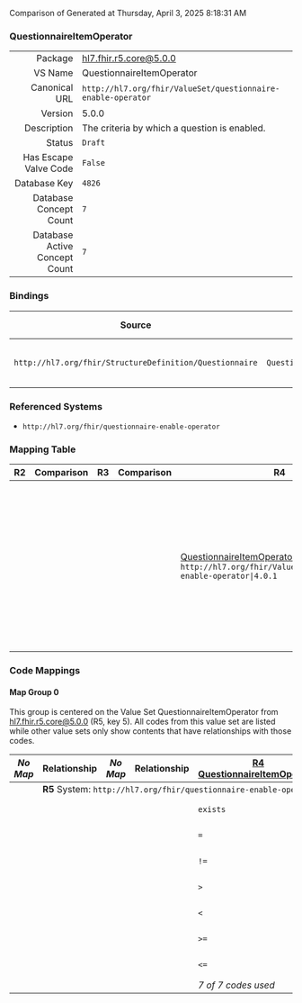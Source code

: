 Comparison of 
Generated at Thursday, April 3, 2025 8:18:31 AM

### QuestionnaireItemOperator

|      |     |
| ---: | --- |
| Package | hl7.fhir.r5.core@5.0.0 |
| VS Name | QuestionnaireItemOperator |
| Canonical URL | `http://hl7.org/fhir/ValueSet/questionnaire-enable-operator` |
| Version | 5.0.0 |
| Description | The criteria by which a question is enabled. |
| Status | `Draft` |
| Has Escape Valve Code | `False` |
| Database Key | `4826` |
| Database Concept Count | `7` |
| Database Active Concept Count | `7` |
### Bindings

| Source | Element | Binding | Strength | Element Short |
| ------ | ------- | ------- | -------- | ------------- |
| `http://hl7.org/fhir/StructureDefinition/Questionnaire` | `Questionnaire.item.enableWhen.operator` | `http://hl7.org/fhir/ValueSet/questionnaire-enable-operator\|5.0.0` | `Required` | exists \| = \| != \| > \| < \| >= \| <= |

### Referenced Systems

* `http://hl7.org/fhir/questionnaire-enable-operator`
### Mapping Table

| R2 | Comparison | R3 | Comparison | R4 | Comparison | R4B | Comparison | R5
| --- | --- | --- | --- | --- | --- | --- | --- | ---
| | | | | [QuestionnaireItemOperator](/docs/R4/ValueSets/QuestionnaireItemOperator.md)<br/> `http://hl7.org/fhir/ValueSet/questionnaire-enable-operator\|4.0.1` | →→→→→→→<br/>`Equivalent`<br/>- DBKey: `1673`<br/>- Reviewed: `n/a`<br/>- By: `n/a`<br/>→→→→→→→<hr/>←←←←←←←<br/>`Equivalent`<br/>- DBKey: `1674`<br/>- Reviewed: `n/a`<br/>- By: `n/a`<br/>←←←←←←←| [QuestionnaireItemOperator](/docs/R4B/ValueSets/QuestionnaireItemOperator.md)<br/> `http://hl7.org/fhir/ValueSet/questionnaire-enable-operator\|4.3.0` | →→→→→→→<br/>`Equivalent`<br/>- DBKey: `968`<br/>- Reviewed: `n/a`<br/>- By: `n/a`<br/>→→→→→→→<hr/>←←←←←←←<br/>`Equivalent`<br/>- DBKey: `1229`<br/>- Reviewed: `n/a`<br/>- By: `n/a`<br/>←←←←←←←| [QuestionnaireItemOperator](/docs/R5/ValueSets/QuestionnaireItemOperator.md)<br/> `http://hl7.org/fhir/ValueSet/questionnaire-enable-operator\|5.0.0` 

### Code Mappings


#### Map Group 0

This group is centered on the Value Set QuestionnaireItemOperator from hl7.fhir.r5.core@5.0.0 (R5, key 5).
All codes from this value set are listed while other value sets only show contents that have relationships with those codes.

| *No Map* | Relationship | *No Map* | Relationship | [R4 QuestionnaireItemOperator](/docs/R4/ValueSets/QuestionnaireItemOperator.md)| Relationship | [R4B QuestionnaireItemOperator](/docs/R4B/ValueSets/QuestionnaireItemOperator.md)| Relationship | R5 QuestionnaireItemOperator
| --- | --- | --- | --- | --- | --- | --- | --- | ---
| <td colspan="8">**R5** System: `http://hl7.org/fhir/questionnaire-enable-operator`
| | | | | `exists`| _Equivalent_ <br/>(16846/16847)| `exists`| _Equivalent_ <br/>(9246/11571)| **`exists`**
| | | | | `=`| _Equivalent_ <br/>(16848/16849)| `=`| _Equivalent_ <br/>(9249/11574)| **`=`**
| | | | | `!=`| _Equivalent_ <br/>(16850/16851)| `!=`| _Equivalent_ <br/>(9247/11572)| **`!=`**
| | | | | `>`| _Equivalent_ <br/>(16852/16853)| `>`| _Equivalent_ <br/>(9250/11575)| **`>`**
| | | | | `<`| _Equivalent_ <br/>(16854/16855)| `<`| _Equivalent_ <br/>(9248/11573)| **`<`**
| | | | | `>=`| _Equivalent_ <br/>(16856/16857)| `>=`| _Equivalent_ <br/>(9251/11576)| **`>=`**
| | | | | `<=`| _Equivalent_ <br/>(16858/16859)| `<=`| _Equivalent_ <br/>(9245/11570)| **`<=`**
| | | | | *7 of 7 codes used* | | *7 of 7 codes used* | | *7 of 7 codes used* 

